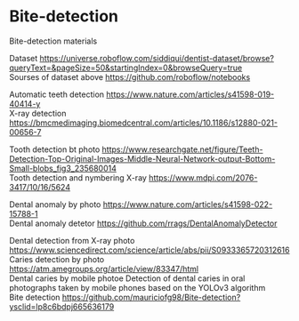 # Bite-detection
Bite-detection materials

Dataset https://universe.roboflow.com/siddiqui/dentist-dataset/browse?queryText=&pageSize=50&startingIndex=0&browseQuery=true  
Sourses of dataset above https://github.com/roboflow/notebooks  

Automatic teeth detection https://www.nature.com/articles/s41598-019-40414-y  
X-ray detection https://bmcmedimaging.biomedcentral.com/articles/10.1186/s12880-021-00656-7  

Tooth detection bt photo https://www.researchgate.net/figure/Teeth-Detection-Top-Original-Images-Middle-Neural-Network-output-Bottom-Small-blobs_fig3_235680014  
Tooth detection and nymbering X-ray https://www.mdpi.com/2076-3417/10/16/5624  

Dental anomaly by photo https://www.nature.com/articles/s41598-022-15788-1  
Dental anomaly detetor https://github.com/rrags/DentalAnomalyDetector  

Dental detection from X-ray photo https://www.sciencedirect.com/science/article/abs/pii/S0933365720312616  
Caries detection by photo https://atm.amegroups.org/article/view/83347/html  
Dental caries by mobile photoe Detection of dental caries in oral photographs taken by mobile phones based on the YOLOv3 algorithm  
Bite detection https://github.com/mauriciofg98/Bite-detection?ysclid=lp8c6bdpj665636179  


